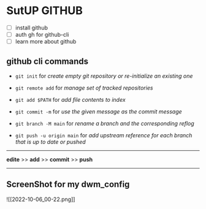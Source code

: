 # SutUP GITHUB 

- [ ] install github
- [ ] auth gh for github-cli 
- [ ] learn more about github

## github cli commands

- `git init` for _create empty git repository or re-initialize an existing one_

- `git remote add` for _manage set of tracked repositories_

- `git add $PATH` for _add file contents to index_

- `git commit -m` for _use the given message as the commit message_

- `git branch -M main` for _rename a branch and the corresponding reflog_

- `git push -u origin main` for _add upstream reference for each branch that is up to date or pushed_

-----------

**edite** >> **add** >> **commit** >> **push**

-----------

## ScreenShot  for my dwm_config

![[2022-10-06_00-22.png]]
